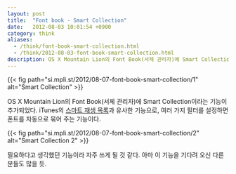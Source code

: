 ```yaml
---
layout: post
title:  "Font book - Smart Collection"
date:   2012-08-03 10:01:54 +0900
category: think
aliases:
  - /think/font-book-smart-collection.html
  - /think/2012-08-03-font-book-smart-collection.html
description: OS X Mountain Lion의 Font Book(서체 관리자)에 Smart Collection이라는 기능이 추가되었다.
---
```


{{< fig path="si.mpli.st/2012/08-07-font-book-smart-collection/1" alt="Smart Collection" >}}

OS X Mountain Lion의 Font Book(서체 관리자)에 Smart Collection이라는 기능이 추가되었다.  iTunes의 [스마트 재생 목록](http://support.apple.com/kb/HT1801?viewlocale=ko_KR)과 유사한 기능으로, 여러 가지 필터를 설정하면 폰트를 자동으로 묶어 주는 기능이다.

{{< fig path="si.mpli.st/2012/08-07-font-book-smart-collection/2" alt="Smart Collection 2" >}}

필요하다고 생각했던 기능이라 자주 쓰게 될 것 같다. 아마 이 기능을 기다려 오신 다른 분들도 많을 듯.

